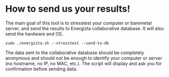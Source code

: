 # How to send us your results!

The main goal of this tool is to stresstest your computer or baremetal server, and send the results to Energizta collaborative database. It will also send the hardware and OS.

```
sudo ./energizta.sh --stresstest --send-to-db
```

The data sent to the collaborative database should be completely anonymous and should not be enough to identify your computer or server (no hostname, no IP, no MAC, etc.). The script will display and ask you for confirmation before sending data.

